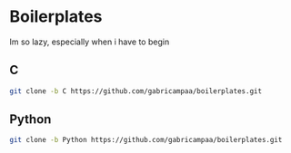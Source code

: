 # Boilerplates
Im so lazy, especially when i have to begin

## C
```bash
git clone -b C https://github.com/gabricampaa/boilerplates.git
```

## Python
```bash
git clone -b Python https://github.com/gabricampaa/boilerplates.git
```
